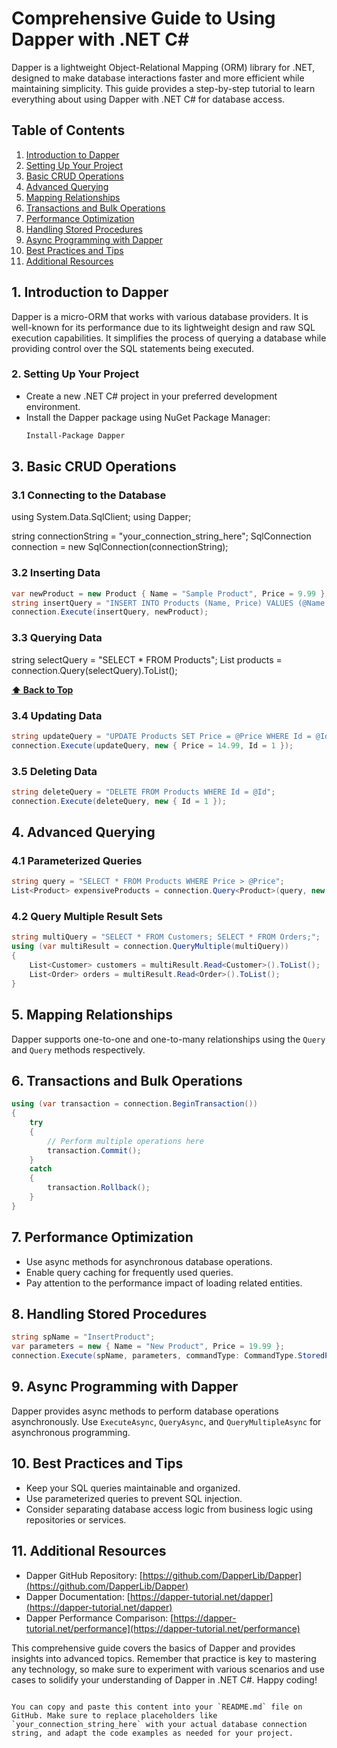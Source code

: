# Comprehensive Guide to Using Dapper with .NET C#

Dapper is a lightweight Object-Relational Mapping (ORM) library for .NET, designed to make database interactions faster and more efficient while maintaining simplicity. This guide provides a step-by-step tutorial to learn everything about using Dapper with .NET C# for database access.

## Table of Contents
1. [Introduction to Dapper](#introduction-to-dapper)
2. [Setting Up Your Project](#setting-up-your-project)
3. [Basic CRUD Operations](#basic-crud-operations)
4. [Advanced Querying](#advanced-querying)
5. [Mapping Relationships](#mapping-relationships)
6. [Transactions and Bulk Operations](#transactions-and-bulk-operations)
7. [Performance Optimization](#performance-optimization)
8. [Handling Stored Procedures](#handling-stored-procedures)
9. [Async Programming with Dapper](#async-programming-with-dapper)
10. [Best Practices and Tips](#best-practices-and-tips)
11. [Additional Resources](#additional-resources)

## 1. Introduction to Dapper
Dapper is a micro-ORM that works with various database providers. It is well-known for its performance due to its lightweight design and raw SQL execution capabilities. It simplifies the process of querying a database while providing control over the SQL statements being executed.

### 2. Setting Up Your Project
- Create a new .NET C# project in your preferred development environment.
- Install the Dapper package using NuGet Package Manager:
  ```bash
  Install-Package Dapper
  ```

## 3. Basic CRUD Operations
### 3.1 Connecting to the Database

using System.Data.SqlClient;
using Dapper;

string connectionString = "your_connection_string_here";
SqlConnection connection = new SqlConnection(connectionString);


### 3.2 Inserting Data
```csharp
var newProduct = new Product { Name = "Sample Product", Price = 9.99 };
string insertQuery = "INSERT INTO Products (Name, Price) VALUES (@Name, @Price)";
connection.Execute(insertQuery, newProduct);
```

### 3.3 Querying Data

string selectQuery = "SELECT * FROM Products";
List<Product> products = connection.Query<Product>(selectQuery).ToList();

 **[⬆ Back to Top](#table-of-contents)**

### 3.4 Updating Data
```csharp
string updateQuery = "UPDATE Products SET Price = @Price WHERE Id = @Id";
connection.Execute(updateQuery, new { Price = 14.99, Id = 1 });
```

### 3.5 Deleting Data
```csharp
string deleteQuery = "DELETE FROM Products WHERE Id = @Id";
connection.Execute(deleteQuery, new { Id = 1 });
```

## 4. Advanced Querying
### 4.1 Parameterized Queries
```csharp
string query = "SELECT * FROM Products WHERE Price > @Price";
List<Product> expensiveProducts = connection.Query<Product>(query, new { Price = 10 }).ToList();
```

### 4.2 Query Multiple Result Sets
```csharp
string multiQuery = "SELECT * FROM Customers; SELECT * FROM Orders;";
using (var multiResult = connection.QueryMultiple(multiQuery))
{
    List<Customer> customers = multiResult.Read<Customer>().ToList();
    List<Order> orders = multiResult.Read<Order>().ToList();
}
```

## 5. Mapping Relationships
Dapper supports one-to-one and one-to-many relationships using the `Query` and `Query` methods respectively.

## 6. Transactions and Bulk Operations
```csharp
using (var transaction = connection.BeginTransaction())
{
    try
    {
        // Perform multiple operations here
        transaction.Commit();
    }
    catch
    {
        transaction.Rollback();
    }
}
```

## 7. Performance Optimization
- Use async methods for asynchronous database operations.
- Enable query caching for frequently used queries.
- Pay attention to the performance impact of loading related entities.

## 8. Handling Stored Procedures
```csharp
string spName = "InsertProduct";
var parameters = new { Name = "New Product", Price = 19.99 };
connection.Execute(spName, parameters, commandType: CommandType.StoredProcedure);
```

## 9. Async Programming with Dapper
Dapper provides async methods to perform database operations asynchronously. Use `ExecuteAsync`, `QueryAsync`, and `QueryMultipleAsync` for asynchronous programming.

## 10. Best Practices and Tips
- Keep your SQL queries maintainable and organized.
- Use parameterized queries to prevent SQL injection.
- Consider separating database access logic from business logic using repositories or services.

## 11. Additional Resources
- Dapper GitHub Repository: [https://github.com/DapperLib/Dapper](https://github.com/DapperLib/Dapper)
- Dapper Documentation: [https://dapper-tutorial.net/dapper](https://dapper-tutorial.net/dapper)
- Dapper Performance Comparison: [https://dapper-tutorial.net/performance](https://dapper-tutorial.net/performance)

This comprehensive guide covers the basics of Dapper and provides insights into advanced topics. Remember that practice is key to mastering any technology, so make sure to experiment with various scenarios and use cases to solidify your understanding of Dapper in .NET C#. Happy coding!
```

You can copy and paste this content into your `README.md` file on GitHub. Make sure to replace placeholders like `your_connection_string_here` with your actual database connection string, and adapt the code examples as needed for your project.
